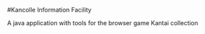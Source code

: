 #Kancolle Information Facility

A java application with tools for the browser game Kantai collection